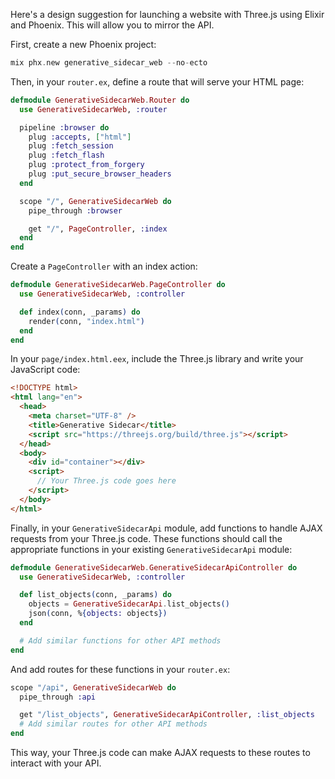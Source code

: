 Here's a design suggestion for launching a website with Three.js using Elixir and Phoenix. This will allow you to mirror the API.

First, create a new Phoenix project:

```elixir
mix phx.new generative_sidecar_web --no-ecto
```

Then, in your `router.ex`, define a route that will serve your HTML page:

```elixir
defmodule GenerativeSidecarWeb.Router do
  use GenerativeSidecarWeb, :router

  pipeline :browser do
    plug :accepts, ["html"]
    plug :fetch_session
    plug :fetch_flash
    plug :protect_from_forgery
    plug :put_secure_browser_headers
  end

  scope "/", GenerativeSidecarWeb do
    pipe_through :browser

    get "/", PageController, :index
  end
end
```

Create a `PageController` with an index action:

```elixir
defmodule GenerativeSidecarWeb.PageController do
  use GenerativeSidecarWeb, :controller

  def index(conn, _params) do
    render(conn, "index.html")
  end
end
```

In your `page/index.html.eex`, include the Three.js library and write your JavaScript code:

```html
<!DOCTYPE html>
<html lang="en">
  <head>
    <meta charset="UTF-8" />
    <title>Generative Sidecar</title>
    <script src="https://threejs.org/build/three.js"></script>
  </head>
  <body>
    <div id="container"></div>
    <script>
      // Your Three.js code goes here
    </script>
  </body>
</html>
```

Finally, in your `GenerativeSidecarApi` module, add functions to handle AJAX requests from your Three.js code. These functions should call the appropriate functions in your existing `GenerativeSidecarApi` module:

```elixir
defmodule GenerativeSidecarWeb.GenerativeSidecarApiController do
  use GenerativeSidecarWeb, :controller

  def list_objects(conn, _params) do
    objects = GenerativeSidecarApi.list_objects()
    json(conn, %{objects: objects})
  end

  # Add similar functions for other API methods
end
```

And add routes for these functions in your `router.ex`:

```elixir
scope "/api", GenerativeSidecarWeb do
  pipe_through :api

  get "/list_objects", GenerativeSidecarApiController, :list_objects
  # Add similar routes for other API methods
end
```

This way, your Three.js code can make AJAX requests to these routes to interact with your API.